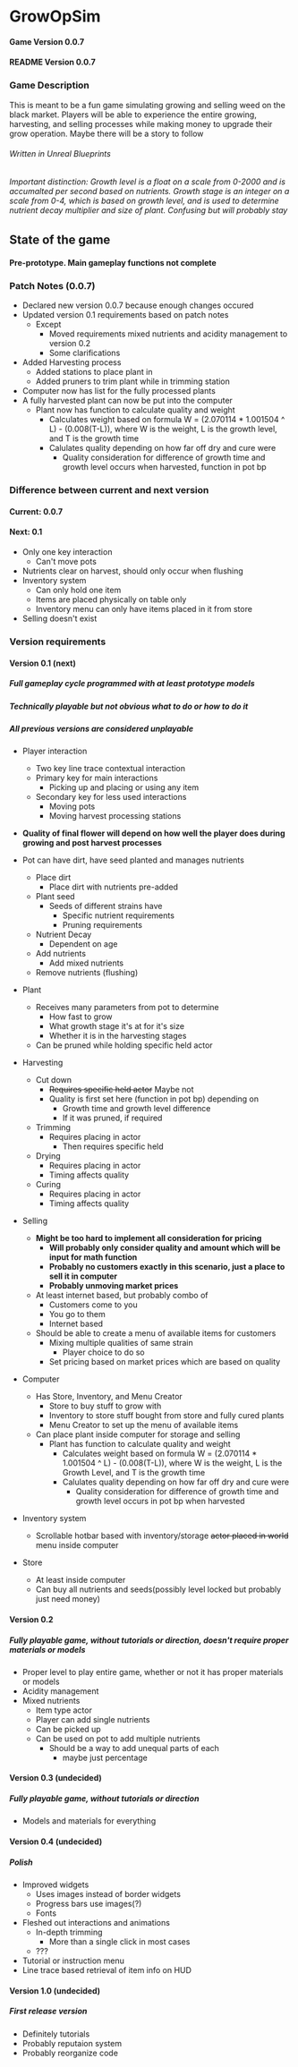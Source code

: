 # GrowOpSim
#### Game Version 0.0.7
#### README Version 0.0.7
### Game Description
This is meant to be a fun game simulating growing and selling weed on the black market. Players will be able to experience the entire growing, harvesting, and selling processes while making money to upgrade their grow operation. Maybe there will be a story to follow
###### Written in Unreal Blueprints
###### Important distinction: Growth level is a float on a scale from 0-2000 and is accumalted per second based on nutrients. Growth stage is an integer on a scale from 0-4, which is based on growth level, and is used to determine nutrient decay multiplier and size of plant. Confusing but will probably stay

## State of the game
#### Pre-prototype. Main gameplay functions not complete

### Patch Notes (0.0.7)
* Declared new version 0.0.7 because enough changes occured
* Updated version 0.1 requirements based on patch notes
  * Except
    * Moved requirements mixed nutrients and acidity management to version 0.2
    * Some clarifications
* Added Harvesting process
  * Added stations to place plant in
  * Added pruners to trim plant while in trimming station
* Computer now has list for the fully processed plants
* A fully harvested plant can now be put into the computer
  * Plant now has function to calculate quality and weight
    * Calculates weight based on formula W = (2.070114 * 1.001504 ^ L) - (0.008(T-L)), where W is the weight, L is the growth level, and T is the growth time
    * Calulates quality depending on how far off dry and cure were
      * Quality consideration for difference of growth time and growth level occurs when harvested, function in pot bp

### Difference between current and next version
#### Current: 0.0.7
#### Next: 0.1
* Only one key interaction
  * Can't move pots
* Nutrients clear on harvest, should only occur when flushing
* Inventory system
  * Can only hold one item
  * Items are placed physically on table only
  * Inventory menu can only have items placed in it from store
* Selling doesn't exist

### Version requirements
#### Version 0.1 (next)
##### Full gameplay cycle programmed with at least prototype models
##### Technically playable but not obvious what to do or how to do it
##### All previous versions are considered unplayable
* Player interaction
  * Two key line trace contextual interaction
  * Primary key for main interactions
    * Picking up and placing or using any item
  * Secondary key for less used interactions
    * Moving pots
    * Moving harvest processing stations
* **Quality of final flower will depend on how well the player does during growing and post harvest processes**
* Pot can have dirt, have seed planted and manages nutrients
  * Place dirt
    * Place dirt with nutrients pre-added
  * Plant seed
    * Seeds of different strains have
      * Specific nutrient requirements
      * Pruning requirements
  * Nutrient Decay
    * Dependent on age
  * Add nutrients
    * Add mixed nutrients
  * Remove nutrients (flushing)
* Plant
  * Receives many parameters from pot to determine
    * How fast to grow
    * What growth stage it's at for it's size
    * Whether it is in the harvesting stages
  * Can be pruned while holding specific held actor
* Harvesting
  * Cut down
    * ~~Requires specific held actor~~ Maybe not
    * Quality is first set here (function in pot bp) depending on
      * Growth time and growth level difference
      * If it was pruned, if required
  * Trimming
    * Requires placing in actor
      * Then requires specific held
  * Drying
    * Requires placing in actor
    * Timing affects quality
  * Curing
    * Requires placing in actor
    * Timing affects quality

* Selling
  * **Might be too hard to implement all consideration for pricing**
    * **Will probably only consider quality and amount which will be input for math function**
    * **Probably no customers exactly in this scenario, just a place to sell it in computer**
    * **Probably unmoving market prices**
  * At least internet based, but probably combo of
    * Customers come to you
    * You go to them
    * Internet based
  * Should be able to create a menu of available items for customers
    * Mixing multiple qualities of same strain
      * Player choice to do so
    * Set pricing based on market prices which are based on quality
* Computer
  * Has Store, Inventory, and Menu Creator
    * Store to buy stuff to grow with
    * Inventory to store stuff bought from store and fully cured plants
    * Menu Creator to set up the menu of available items
  * Can place plant inside computer for storage and selling
    * Plant has function to calculate quality and weight
      * Calculates weight based on formula W = (2.070114 * 1.001504 ^ L) - (0.008(T-L)), where W is the weight, L is the Growth Level, and T is the growth time
      * Calulates quality depending on how far off dry and cure were
        * Quality consideration for difference of growth time and growth level occurs in pot bp when harvested
* Inventory system
  * Scrollable hotbar based with inventory/storage ~~actor placed in world~~ menu inside computer
* Store
  * At least inside computer
  * Can buy all nutrients and seeds(possibly level locked but probably just need money)

#### Version 0.2
##### Fully playable game, without tutorials or direction, doesn't require proper materials or models
* Proper level to play entire game, whether or not it has proper materials or models
* Acidity management
* Mixed nutrients
  * Item type actor
  * Player can add single nutrients
  * Can be picked up
  * Can be used on pot to add multiple nutrients
    * Should be a way to add unequal parts of each
      * maybe just percentage

#### Version 0.3 (undecided)
##### Fully playable game, without tutorials or direction
* Models and materials for everything

#### Version 0.4 (undecided)
##### Polish
* Improved widgets
  * Uses images instead of border widgets
  * Progress bars use images(?)
  * Fonts
* Fleshed out interactions and animations
  * In-depth trimming
    * More than a single click in most cases
  * ???
* Tutorial or instruction menu
* Line trace based retrieval of item info on HUD

#### Version 1.0 (undecided)
##### First release version
* Definitely tutorials
* Probably reputaion system
* Probably reorganize code